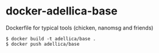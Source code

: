 # docker-adellica-base
Dockerfile for typical tools (chicken, nanomsg and friends)

```
$ docker build -t adellica/base .
$ docker push adellica/base
```
